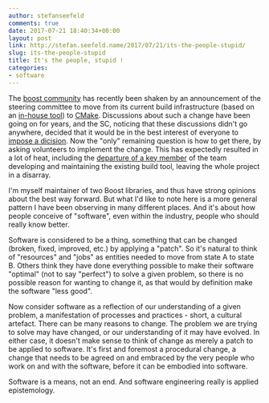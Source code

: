 ```yaml
---
author: stefanseefeld
comments: true
date: 2017-07-21 18:40:34+00:00
layout: post
link: http://stefan.seefeld.name/2017/07/21/its-the-people-stupid/
slug: its-the-people-stupid
title: It's the people, stupid !
categories:
- software
---
```


The [boost community](http://www.boost.org/) has recently been shaken by an announcement of the steering committee to move from its current build infrastructure (based on an [in-house tool](http://www.boost.org/build/)) to [CMake](https://cmake.org/). Discussions about such a change have been going on for years, and the SC, noticing that these discussions didn't go anywhere, decided that it would be in the best interest of everyone to [impose a dicision](https://lists.boost.org/Archives/boost/2017/07/237248.php).
Now the "only" remaining question is how to get there, by asking volunteers to implement the change. This has expectedly resulted in a lot of heat, including the [departure of a key member](https://lists.boost.org/Archives/boost/2017/07/237250.php) of the team developing and maintaining the existing build tool, leaving the whole project in a disarray.

I'm myself maintainer of two Boost libraries, and thus have strong opinions about the best way forward. But what I'd like to note here is a more general pattern I have been observing in many different places. And it's about how people conceive of "software", even within the industry, people who should really know better.

Software is considered to be a thing, something that can be changed (broken, fixed, improved, etc.) by applying a "patch". So it's natural to think of "resources" and "jobs" as entities needed to move from state A to state B.
Others think they have done everything possible to make their software "optimal" (not to say "perfect") to solve a given problem, so there is no possible reason for wanting to change it, as that would by definition make the software "less good".

Now consider software as a reflection of our understanding of a given problem, a manifestation of processes and practices - short, a cultural artefact. There can be many reasons to change. The problem we are trying to solve may have changed, or our understanding of it may have evolved. In either case, it doesn't make sense to think of change as merely a patch to be applied to software. It's first and foremost a procedural change, a change that needs to be agreed on and embraced by the very people who work on and with the software, before it can be embodied into software.

Software is a means, not an end. And software engineering really is applied epistemology.


